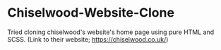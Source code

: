 # Chiselwood-Website-Clone
Tried cloning chiselwood's website's home page using pure HTML and SCSS. (Link to their website; https://chiselwood.co.uk/)
